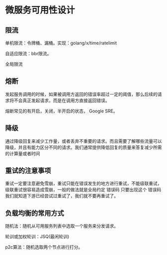 # 微服务可用性设计

## 限流

单机限流：令牌桶、漏桶。实现：golang/x/time/ratelimit

自适应限流：bbr限流。

全局限流

## 熔断

发起服务调用的时候，如果被调用方返回的错误率超过一定的阈值，那么后续的请求将不会真正发起请求，而是在调用方直接返回错误。

熔断常见的有开启，关闭，半开启的状态， Google SRE。

## 降级

通过降级回复来减少工作量，或者丢弃不重要的请求。而且需要了解哪些流量可以降级，并且有能力区分不同的请求。我们通常提供降低回复的质量来答复减少所需的计算量或者时间

## 重试的注意事项

重试一定要注意避免雪崩，重试只能在错误发生的地方进行重试，不能级联重试，级联重试很容易造成雪崩，一般的做法就是全局约定 错误码 只要出现这个 错误码 我们就知道下游已经尝试过重试了，我们就不要再重试了。

## 负载均衡的常用方式

随机法：随机从可用服务列表中选取一个服务来分发请求。

轮训或加权轮训：JSQ(最闲轮训)

p2c算法：随机选取两个节点进行打分。